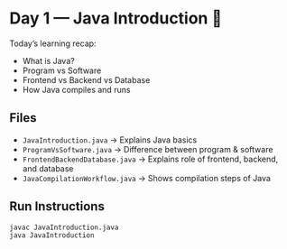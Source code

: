 # Day 1 — Java Introduction 🚀

Today’s learning recap:
- What is Java?
- Program vs Software
- Frontend vs Backend vs Database
- How Java compiles and runs

## Files
- `JavaIntroduction.java` → Explains Java basics
- `ProgramVsSoftware.java` → Difference between program & software
- `FrontendBackendDatabase.java` → Explains role of frontend, backend, and database
- `JavaCompilationWorkflow.java` → Shows compilation steps of Java

## Run Instructions
```bash
javac JavaIntroduction.java
java JavaIntroduction
